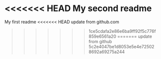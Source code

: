 <<<<<<< HEAD
My second readme
=======
My first readme
<<<<<<< HEAD
update from github.com
>>>>>>> 1ce5cdafa2e86e6ba9ff92f5c776f859e6561a20
=======
update from github
>>>>>>> 5c2e4047be1d8053e5e4e725028692a69275a244
